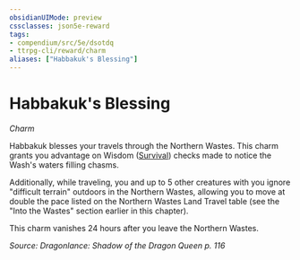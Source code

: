 ```yaml
---
obsidianUIMode: preview
cssclasses: json5e-reward
tags:
- compendium/src/5e/dsotdq
- ttrpg-cli/reward/charm
aliases: ["Habbakuk's Blessing"]
---
```

# Habbakuk's Blessing
*Charm*  

Habbakuk blesses your travels through the Northern Wastes. This charm grants you advantage on Wisdom ([Survival](/3-Mechanics/CLI/rules/skills.md#Survival)) checks made to notice the Wash's waters filling chasms.

Additionally, while traveling, you and up to 5 other creatures with you ignore "difficult terrain" outdoors in the Northern Wastes, allowing you to move at double the pace listed on the Northern Wastes Land Travel table (see the "Into the Wastes" section earlier in this chapter).

This charm vanishes 24 hours after you leave the Northern Wastes.

*Source: Dragonlance: Shadow of the Dragon Queen p. 116*